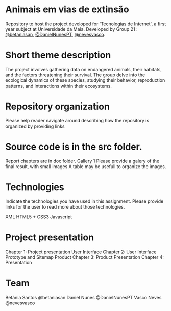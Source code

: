 # Animais em vias de extinsão
Repository to host the project developed for 'Tecnologias de Internet', a first year subject at Universidade da Maia. Developed by Group 21 : [@betaniasan](https://www.github.com/betaniasan), [@DanielNunesPT](https://www.github.com/DanielNunesPT), [@nevesvasco](https://www.github.com/nevesvasco).

# Short theme description
The project involves gathering data on endangered animals, their habitats, and the factors threatening their survival. The group delve into the ecological dynamics of these species, studying their behavior, reproduction patterns, and interactions within their ecosystems.

# Repository organization
Please help reader navigate around describing how the repository is organized by providing links

# Source code is in the src folder.
Report chapters are in doc folder.
Gallery 1
Please provide a galery of the final result, with small images A table may be usefull to organize the images.

# Technologies
Indicate the technologies you have used in this assignment. Please provide links for the user to read more about those technologies.

XML
HTML5 + CSS3
Javascript

# Project presentation
Chapter 1: Project presentation
User Interface
Chapter 2: User Interface Prototype and Sitemap
Product
Chapter 3: Product
Presentation
Chapter 4: Presentation

# Team
Betânia Santos @betaniasan
Daniel Nunes @DanielNunesPT
Vasco Neves @nevesvasco